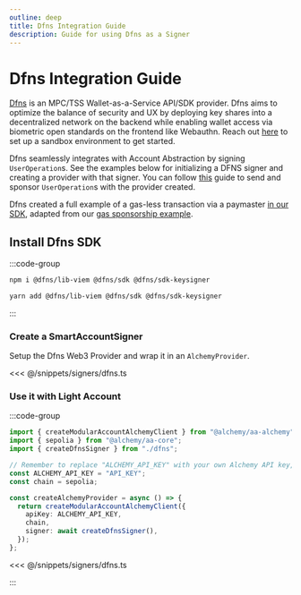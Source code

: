 ```yaml
---
outline: deep
title: Dfns Integration Guide
description: Guide for using Dfns as a Signer
---
```


# Dfns Integration Guide

[Dfns](https://www.dfns.co) is an MPC/TSS Wallet-as-a-Service API/SDK provider. Dfns aims to optimize the balance of security and UX by deploying key shares into a decentralized network on the backend while enabling wallet access via biometric open standards on the frontend like Webauthn. Reach out [here](https://www.dfns.co/learn-more) to set up a sandbox environment to get started.

Dfns seamlessly integrates with Account Abstraction by signing `UserOperation`s. See the examples below for initializing a DFNS signer and creating a provider with that signer. You can follow [this](/using-smart-accounts/sponsoring-gas/gas-manager.html) guide to send and sponsor `UserOperation`s with the provider created.

Dfns created a full example of a gas-less transaction via a paymaster [in our SDK](https://github.com/dfns/dfns-sdk-ts/tree/m/examples/libs/viem/alchemy-aa-gasless), adapted from our [gas sponsorship example](/using-smart-accounts/sponsoring-gas/gas-manager.html).

## Install Dfns SDK

:::code-group

```bash [npm]
npm i @dfns/lib-viem @dfns/sdk @dfns/sdk-keysigner
```

```bash [yarn]
yarn add @dfns/lib-viem @dfns/sdk @dfns/sdk-keysigner
```

:::

### Create a SmartAccountSigner

Setup the Dfns Web3 Provider and wrap it in an `AlchemyProvider`.

<<< @/snippets/signers/dfns.ts

### Use it with Light Account

:::code-group

```ts [example.ts]
import { createModularAccountAlchemyClient } from "@alchemy/aa-alchemy";
import { sepolia } from "@alchemy/aa-core";
import { createDfnsSigner } from "./dfns";

// Remember to replace "ALCHEMY_API_KEY" with your own Alchemy API key, get one here: https://dashboard.alchemy.com/
const ALCHEMY_API_KEY = "API_KEY";
const chain = sepolia;

const createAlchemyProvider = async () => {
  return createModularAccountAlchemyClient({
    apiKey: ALCHEMY_API_KEY,
    chain,
    signer: await createDfnsSigner(),
  });
};
```

<<< @/snippets/signers/dfns.ts

:::
